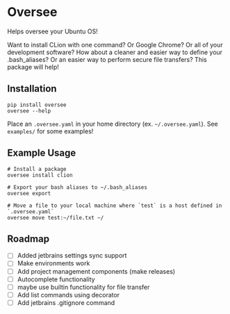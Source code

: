 # Oversee
Helps oversee your Ubuntu OS!

Want to install CLion with one command? Or Google Chrome? Or all of your development software? How about a cleaner and easier way to define your .bash_aliases? Or an easier way to perform secure file transfers? This package will help!


## Installation
```
pip install oversee
oversee --help
```

Place an `.oversee.yaml` in your home directory (ex. `~/.oversee.yaml`). See `examples/` for some examples!

## Example Usage
```
# Install a package
oversee install clion

# Export your bash aliases to ~/.bash_aliases
oversee export

# Move a file to your local machine where `test` is a host defined in `.oversee.yaml`
oversee move test:~/file.txt ~/
```

## Roadmap
- [ ] Added jetbrains settings sync support
- [ ] Make environments work
- [ ] Add project management components (make releases)
- [ ] Autocomplete functionality
- [ ] maybe use builtin functionality for file transfer
- [ ] Add list commands using decorator
- [ ] Add jetbrains .gitignore command
